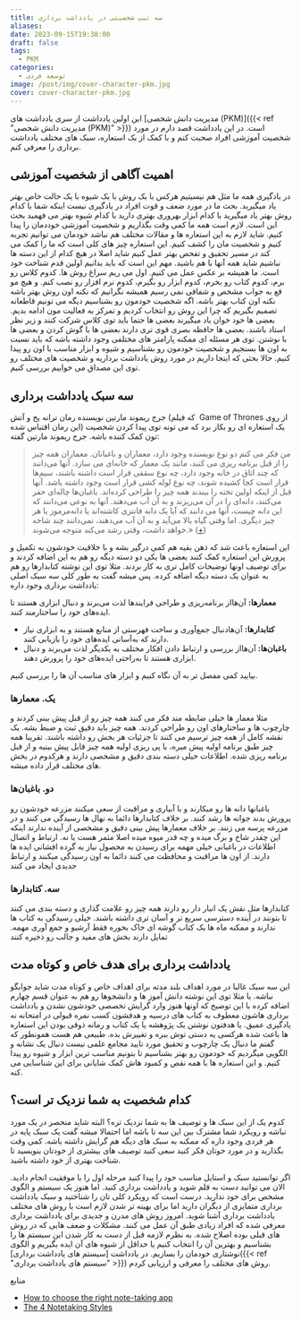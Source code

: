 ```yaml
---
title: سه تیپ شخصیتی در یادداشت برداری
aliases: 
date: 2023-09-15T19:38:00
draft: false
tags:
  - PKM
categories:
  - توسعه فردی
image: /post/img/cover-character-pkm.jpg
cover: cover-character-pkm.jpg
---
```




این اولین یادداشت از سری یادداشت های [مدیریت دانش شخصی (PKM)]({{< ref "مدیریت دانش شخصی (PKM)" >}}) است. در این یادداشت قصد دارم در مورد شخصیت آموزشی افراد صحبت کنم و با کمک از یک استعاره، سبک های مختلف یادداشت برداری را معرفی کنم.


## اهمیت آگاهی از شخصیت آموزشی
در یادگیری همه ما مثل هم نیسیتیم هرکس با یک روش با یک شیوه با یک حالت خاص بهتر یاد میگیرید. بحث ما در مورد ضعف و قوت افراد در یادگیری نیست اینکه شما با کدام روش بهتر یاد میگیرید با کدام ابزار بهروری بهتری دارید با کدام شیوه بهتر می فهمید بحث این است. لازم است همه ما کمی وقت بگذاریم و شخصیت آموزشی خوددمان را پیدا کنیم. شاید لازم به این استعاره ها و مقالات مختلف هم نباشد خودمان می توانیم تجربه کنیم و شخصیت مان را کشف کنیم. این استعاره چیز های کلی است که ما را کمک می کند در مسیر تحقیق و تفحص بهتر عمل کنیم شاید اصلا در هیچ کدام از این دسته ها نباشیم شاید همه آنها با هم باشید. مهم این است که باید بدانیم اولین قدم شناخت خود است. ما همیشه بر عکس عمل می کنیم. اول می ریم سراغ روش ها. کدوم کلاس رو برم، کدوم کتاب رو بخرم، کدوم ابزار رو بگیرم، کدوم نرم افزار رو نصب کنم. و هیچ مو قع به جواب مشخص و شفافی نمی رسیم همیشه نگرانیم که نکنه اون روش بهتر باشه نکنه اون کتاب بهتر باشه. اگه شخصیت خودمون رو بشناسیم دیگه می تونیم قاطعانه تصمیم بگیریم که چرا این روش رو انتخاب کردیم و تمرکز به فعالیت مون ادامه بدیم. 
بعضی ها خود خوان یاد میگیرند بعضی ها حتما باید توی کلاس شرکت کنند و زیر نظر استاد باشند. بعضی ها حافظه بصری قوی تری دارند بعضی ها با گوش کردن و بعضی ها با نوشتن. توی هر مسئله ای ممکنه پارامتر های مختلفی وجود داشته باشه که باید نسبت به اون ها بسنجیم و شخصیت خودمون رو بشناسیم و شیوه و ابزار مناسب با اون رو پیدا کنیم. حالا بحثی که اینجا داریم در مورد روش یادداشت برداریه و شخصیت های مختلف رو توی این مصداق می خواییم بررسی کنیم.



## سه سبک یادداشت برداری
جرج ریموند مارتین نویسنده رمان ترانه یخ و آتش (که فیلم  Game of Thrones از روی این رمان اقتباس شده) یک استعاره ای رو بکار برد که می تونه توی پیدا کردن شخصیت تون کمک کننده باشه. جرج ریموند مارتین گفته:
> من فکر می کنم دو نوع نویسنده وجود دارد، معماران و باغبانان. معماران همه چیز را از قبل برنامه ریزی می کنند، مانند یک معمار که خانه‌ای می سازد. آنها می‌دانند که چند اتاق در خانه وجود دارد، چه نوع سقفی قرار است داشته باشند، سیم‌ها قرار است کجا کشیده شوند، چه نوع لوله کشی قرار است وجود داشته باشد. آنها قبل از اینکه اولین تخته را ببندند همه چیز را طراحی کرده‌اند. باغبان‌ها چاله‌ای حفر می‌کنند، دانه‌ای را در آن می‌ریزند و به آن آب می‌دهند. آنها به نوعی می‌دانند که این دانه چیست، آنها می دانند که آیا یک دانه فانتزی کاشته‌اند یا دانه‌مرموز یا هر چیز دیگری. اما وقتی گیاه بالا می‌آید و به آن آب می‌دهند، نمی‌دانند چند شاخه خواهد داشت، وقتی رشد می‌کند متوجه می‌شوند.» ([+](https://www.goodreads.com/quotes/749309-i-think-there-are-two-types-of-writers-the-architects))

این استعاره باعث شد که ذهن بقیه هم کمی درگیر بشه و با خلاقیت خودشون به تکمیل و پرورش این استعاره کمک کنند بعضی ها یکی دو دسته دیگه رو هم به این اضافه کردند و برای توصیف اونها توضیحات کامل تری به کار بردند.
مثلا توی این نوشته کتابدارها رو هم به عنوان یک دسته دیگه اضافه کرده. پس میشه گفت به طور کلی سه سبک اصلی یادداشت برداری وجود داره:

 **معمارها:** آن‌هااز برنامه‌ریزی و طراحی فرایندها لذت می‌برند و دنبال ابزاری هستند تا ایده‌های خود را ساختارمند کنند.
- **کتابدارها:** آن‌هادنبال جمع‌آوری و ساخت فهرستی از منابع هستند و به ابزاری نیاز دارند که به‌آسانی ایده‌های خود را بازیابی کنند.
- **باغبان‌ها:** آن‌هااز بررسی و ارتباط دادن افکار مختلف به یکدیگر لذت می‌برند و دنبال ابزاری هستند تا به‌راحتی ایده‌های خود را پرورش دهند.

بیایید کمی مفصل تر به آن نگاه کنیم و ابزار های مناسب آن ها را بررسی کنیم.
### یک. معمارها

مثلا معمار ها خیلی ضابطه مند فکر می کنند همه چیز رو از قبل پیش بینی کردند و چارچوب ها و ساختارهای اون رو طراحی کردند. همه چیز باید دقیق ثبت و ضبط بشه. یک نقشه کامل از همه چیز ترسیم می کنند تا جزئیات هر بخش رو داشته باشند. تقریبا همه چیز طبق برنامه اولیه پیش میره، با پی ریزی اولیه همه چیز قابل پیش بینیه و از قبل برنامه ریزی شده. اطلاعات خیلی دسته بندی دقیق و مشخصی دارند و هرکدوم در بخش های مختلف قرار داده میشه.

### دو. باغبان‌ها
باغبانها دانه ها رو میکارند و با آبیاری و مراقبت از سعی میکنند مزرعه خودشون رو پرورش بدند جوانه ها رشد کنند. بر خلاف کتابدارها دائما به نهال ها رسیدگی می کنند و در مزرعه پرسه می زنند. بر خلاف معمارها پیش بینی دقیق و مشخصی از آینده ندارند اینکه این چقدر شاخ و برگ میده و چه قدر میوه میده اصلا مثمر هست یا نه. ارتباط و اتصال اطلاعات در باغبانی خیلی مهمه برای رسیدن به محصول نیاز به گرده افشانی ایده ها دارند. از اون ها مراقبت و محافظت می کنند دائما به اون رسیدگی میکنند و ارتباط جدیدی ایجاد می کنند


### سه. کتابدارها
کتابدارها مثل نقش یک انبار دار رو دارند همه چیز رو علامت گذاری و دسته بندی می کنند تا بتونند در آینده دسترسی سریع تر و آسان تری داشته باشند. خیلی رسیدگی به کتاب ها ندارند و ممکنه ماه ها یک کتاب گوشه ای خاک بخوره فقط آرشیو و جمع آوری مهمه. تمایل دارند بخش های مفید و جالب رو ذخیره کنند


## یادداشت برداری برای هدف خاص و کوتاه مدت
این سه سبک غالبا در مورد اهداف بلند مدته برای اهداف خاص و کوتاه مدت شاید جوابگو نباشه.
یا مثلا توی این نوشته دانش آموز ها و دانشجوها رو هم به عنوان قسم چهارم اضافه کرده با این توضیح که اونها هنوز وارد گرایش تخصصی خودشون نشدن و یادداشت برداری هاشون معطوف به کتاب های درسیه و هدفشون کسب نمره قبولی در امتحانه نه یادگیری عمیق.
یا هدفتون نوشتن یک پژوهشه
یا یک کتاب و رمانه
ذوقی بودن این استعاره ها باعث شده هرکسی یه دستی توش ببره و تغییرش بده. طبیعی هم هست همونطور که گفتم ما دنبال یک چارچوب و تحقیق مورد تایید مجامع علمی نیست دنبال یک نشانه و الگویی میگردیم که خودمون رو بهتر بشناسیم تا بتونیم مناسب ترین ابزار و شیوه رو پیدا کنیم. و این استعاره ها با همه نقص و کمبود هاش کمک شایانی برای این شناسایی می کنه.




## کدام شخصیت به شما نزدیک تر است؟
کدوم یک از این سبک ها و توصیف ها به شما نزدیک تره؟ البته شاید منحصر در یک مورد نباشه و رویکرد شما مشترک بین این سه تا باشه اما احتمالا میشه گفت یک سبک پایه در هر فردی وجود داره که ممکنه به سبک های دیگه هم گرایش داشته باشه. کمی وقت بگذارید و در مورد خوتان فکر کنید سعی کنید توصیف های بیشتری از خودتان بنویسید تا شناخت بهتری از خود داشته باشید.

اگر توانستید سبک و استایل مناسب خود را پیدا کنید مرحله اول را با موفقیت انجام دادید. الان می توانید دست به قلم شوید و یادداشت برداری کنید. اما هنوز یک سیستم و الگوی مشخص برای خود ندارید. درست است که رویکرد کلی تان را شناختید و سبک یادداشت برداری متمایزی از دیگران دارید اما برای بهینه تر شدن لازم است با روش های مختلف یادداشت برداری آشنا شوید. امروز روش های مدرن و جدیدی برای یادداشت برداری معرفی شده که افراد زیادی طبق آن عمل می کنند. مشکلات و ضعف هایی که در روش های قبلی بوده اصلاح شده. به نظرم لازمه قبل از دست به کار شدن این سیستم ها را بشناسیم و بهترین آن را انتخاب کنیم یا حداقل از شیوه های آن ایده بگیریم و الگوی نوشتاری خودمان را بسازیم.
در یادداشت [سیستم های یادداشت برداری]({{< ref "سیستم های یادداشت برداری" >}}) روش های مختلف را معرفی و ارزیابی کردم.









منابع
- [How to choose the right note-taking app](https://nesslabs.com/how-to-choose-the-right-note-taking-app)
- [The 4 Notetaking Styles](https://fortelabs.com/blog/the-4-notetaking-styles-how-to-choose-a-digital-notes-app-as-your-second-brain/)